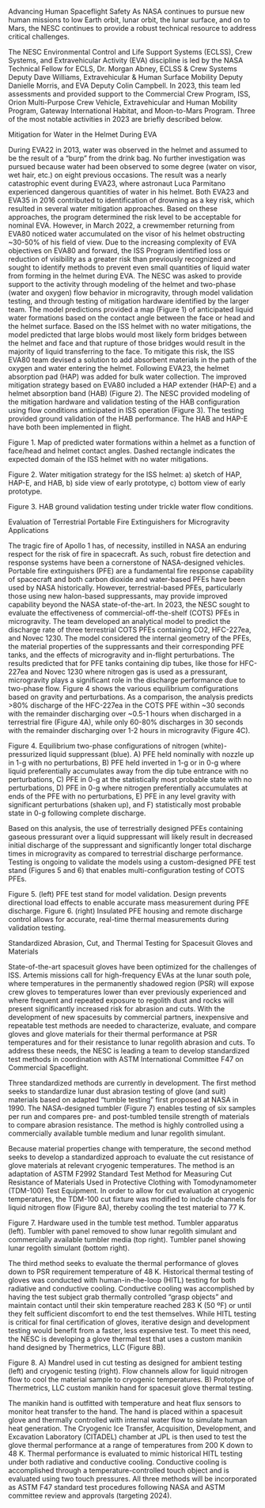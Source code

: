 Advancing Human Spaceflight Safety 
 As NASA continues to pursue new human missions to low Earth orbit, lunar orbit, the lunar surface, and on to Mars, the NESC continues to provide a robust technical resource to address critical challenges.

The NESC Environmental Control and Life Support Systems (ECLSS), Crew Systems, and Extravehicular Activity (EVA) discipline is led by the NASA Technical Fellow for ECLS, Dr. Morgan Abney, ECLSS & Crew Systems Deputy Dave Williams, Extravehicular & Human Surface Mobility Deputy Danielle Morris, and EVA Deputy Colin Campbell. In 2023, this team led assessments and provided support to the Commercial Crew Program, ISS, Orion Multi-Purpose Crew Vehicle, Extravehicular and Human Mobility Program, Gateway International Habitat, and Moon-to-Mars Program. Three of the most notable activities in 2023 are briefly described below.

Mitigation for Water in the Helmet During EVA

During EVA22 in 2013, water was observed in the helmet and assumed to be the result of a “burp” from the drink bag. No further investigation was pursued because water had been observed to some degree (water on visor, wet hair, etc.) on eight previous occasions. The result was a nearly catastrophic event during EVA23, where astronaut Luca Parmitano experienced dangerous quantities of water in his helmet. Both EVA23 and EVA35 in 2016 contributed to identification of drowning as a key risk, which resulted in several water mitigation approaches. Based on these approaches, the program determined the risk level to be acceptable for nominal EVA. However, in March 2022, a crewmember returning from EVA80 noticed water accumulated on the visor of his helmet obstructing ~30-50% of his field of view. Due to the increasing complexity of EVA objectives on EVA80 and forward, the ISS Program identified loss or reduction of visibility as a greater risk than previously recognized and sought to identify methods to prevent even small quantities of liquid water from forming in the helmet during EVA. The NESC was asked to provide support to the activity through modeling of the helmet and two-phase (water and oxygen) flow behavior in microgravity, through model validation testing, and through testing of mitigation hardware identified by the larger team. The model predictions provided a map (Figure 1) of anticipated liquid water formations based on the contact angle between the face or head and the helmet surface. Based on the ISS helmet with no water mitigations, the model predicted that large blobs would most likely form bridges between the helmet and face and that rupture of those bridges would result in the majority of liquid transferring to the face. To mitigate this risk, the ISS EVA80 team devised a solution to add absorbent materials in the path of the oxygen and water entering the helmet. Following EVA23, the helmet absorption pad (HAP) was added for bulk water collection. The improved mitigation strategy based on EVA80 included a HAP extender (HAP-E) and a helmet absorption band (HAB) (Figure 2). The NESC provided modeling of the mitigation hardware and validation testing of the HAB configuration using flow conditions anticipated in ISS operation (Figure 3). The testing provided ground validation of the HAB performance. The HAB and HAP-E have both been implemented in flight.

Figure 1. Map of predicted water formations within a helmet as a function of face/head and helmet contact angles. Dashed rectangle indicates the expected domain of the ISS helmet with no water mitigations.

Figure 2. Water mitigation strategy for the ISS helmet: a) sketch of HAP, HAP-E, and HAB, b) side view of early prototype, c) bottom view of early prototype.

Figure 3. HAB ground validation testing under trickle water flow conditions.

Evaluation of Terrestrial Portable Fire Extinguishers for Microgravity Applications

The tragic fire of Apollo 1 has, of necessity, instilled in NASA an enduring respect for the risk of fire in spacecraft. As such, robust fire detection and response systems have been a cornerstone of NASA-designed vehicles. Portable fire extinguishers (PFE) are a fundamental fire response capability of spacecraft and both carbon dioxide and water-based PFEs have been used by NASA historically. However, terrestrial-based PFEs, particularly those using new halon-based suppressants, may provide improved capability beyond the NASA state-of-the-art. In 2023, the NESC sought to evaluate the effectiveness of commercial-off-the-shelf (COTS) PFEs in microgravity. The team developed an analytical model to predict the discharge rate of three terrestrial COTS PFEs containing CO2, HFC-227ea, and Novec 1230. The model considered the internal geometry of the PFEs, the material properties of the suppressants and their corresponding PFE tanks, and the effects of microgravity and in-flight perturbations. The results predicted that for PFE tanks containing dip tubes, like those for HFC-227ea and Novec 1230 where nitrogen gas is used as a pressurant, microgravity plays a significant role in the discharge performance due to two-phase flow. Figure 4 shows the various equilibrium configurations based on gravity and perturbations. As a comparison, the analysis predicts >80% discharge of the HFC-227ea in the COTS PFE within ~30 seconds with the remainder discharging over ~0.5-1 hours when discharged in a terrestrial fire (Figure 4A), while only 60-80% discharges in 30 seconds with the remainder discharging over 1-2 hours in microgravity (Figure 4C).

Figure 4. Equilibrium two-phase configurations of nitrogen (white)-pressurized liquid suppressant (blue). A) PFE held nominally with nozzle up in 1-g with no perturbations, B) PFE held inverted in 1-g or in 0-g where liquid preferentially accumulates away from the dip tube entrance with no perturbations, C) PFE in 0-g at the statistically most probable state with no perturbations, D) PFE in 0-g where nitrogen preferentially accumulates at ends of the PFE with no perturbations, E) PFE in any level gravity with significant perturbations (shaken up), and F) statistically most probable state in 0-g following complete discharge.

Based on this analysis, the use of terrestrially designed PFEs containing gaseous pressurant over a liquid suppressant will likely result in decreased initial discharge of the suppressant and significantly longer total discharge times in microgravity as compared to terrestrial discharge performance. Testing is ongoing to validate the models using a custom-designed PFE test stand (Figures 5 and 6) that enables multi-configuration testing of COTS PFEs.

Figure 5. (left) PFE test stand for model validation. Design prevents directional load effects to enable accurate mass measurement during PFE discharge. Figure 6. (right) Insulated PFE housing and remote discharge control allows for accurate, real-time thermal measurements during validation testing.

Standardized Abrasion, Cut, and Thermal Testing for Spacesuit Gloves and Materials

State-of-the-art spacesuit gloves have been optimized for the challenges of ISS. Artemis missions call for high-frequency EVAs at the lunar south pole, where temperatures in the permanently shadowed region (PSR) will expose crew gloves to temperatures lower than ever previously experienced and where frequent and repeated exposure to regolith dust and rocks will present significantly increased risk for abrasion and cuts. With the development of new spacesuits by commercial partners, inexpensive and repeatable test methods are needed to characterize, evaluate, and compare gloves and glove materials for their thermal performance at PSR temperatures and for their resistance to lunar regolith abrasion and cuts. To address these needs, the NESC is leading a team to develop standardized test methods in coordination with ASTM International Committee F47 on Commercial Spaceflight.

Three standardized methods are currently in development. The first method seeks to standardize lunar dust abrasion testing of glove (and suit) materials based on adapted “tumble testing” first proposed at NASA in 1990. The NASA-designed tumbler (Figure 7) enables testing of six samples per run and compares pre- and post-tumbled tensile strength of materials to compare abrasion resistance. The method is highly controlled using a commercially available tumble medium and lunar regolith simulant.

Because material properties change with temperature, the second method seeks to develop a standardized approach to evaluate the cut resistance of glove materials at relevant cryogenic temperatures. The method is an adaptation of ASTM F2992 Standard Test Method for Measuring Cut Resistance of Materials Used in Protective Clothing with Tomodynamometer (TDM-100) Test Equipment. In order to allow for cut evaluation at cryogenic temperatures, the TDM-100 cut fixture was modified to include channels for liquid nitrogen flow (Figure 8A), thereby cooling the test material to 77 K.

Figure 7. Hardware used in the tumble test method. Tumbler apparatus (left). Tumbler with panel removed to show lunar regolith simulant and commercially available tumbler media (top right). Tumbler panel showing lunar regolith simulant (bottom right).

The third method seeks to evaluate the thermal performance of gloves down to PSR requirement temperature of 48 K. Historical thermal testing of gloves was conducted with human-in-the-loop (HITL) testing for both radiative and conductive cooling. Conductive cooling was accomplished by having the test subject grab thermally controlled “grasp objects” and maintain contact until their skin temperature reached 283 K (50 ºF) or until they felt sufficient discomfort to end the test themselves. While HITL testing is critical for final certification of gloves, iterative design and development testing would benefit from a faster, less expensive test. To meet this need, the NESC is developing a glove thermal test that uses a custom manikin hand designed by Thermetrics, LLC (Figure 8B).

Figure 8. A) Mandrel used in cut testing as designed for ambient testing (left) and cryogenic testing (right). Flow channels allow for liquid nitrogen flow to cool the material sample to cryogenic temperatures. B) Prototype of Thermetrics, LLC custom manikin hand for spacesuit glove thermal testing.

The manikin hand is outfitted with temperature and heat flux sensors to monitor heat transfer to the hand. The hand is placed within a spacesuit glove and thermally controlled with internal water flow to simulate human heat generation. The Cryogenic Ice Transfer, Acquisition, Development, and Excavation Laboratory (CITADEL) chamber at JPL is then used to test the glove thermal performance at a range of temperatures from 200 K down to 48 K. Thermal performance is evaluated to mimic historical HITL testing under both radiative and conductive cooling. Conductive cooling is accomplished through a temperature-controlled touch object and is evaluated using two touch pressures. All three methods will be incorporated as ASTM F47 standard test procedures following NASA and ASTM committee review and approvals (targeting 2024).